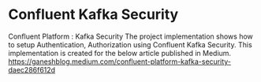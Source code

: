 # Confluent Kafka Security
 Confluent Platform : Kafka Security
The project implementation shows how to setup Authentication, Authorization using Confluent Kafka Security.
This implementation is created for the below article published in Medium.
https://ganeshblog.medium.com/confluent-platform-kafka-security-daec286f612d
